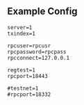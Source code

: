 
## Example Config

```
server=1
txindex=1

rpcuser=rpcusr
rpcpassword=rpcpass
rpcconnect=127.0.0.1

regtest=1 
rpcport=18443

#testnet=1
#rpcport=18332
```
